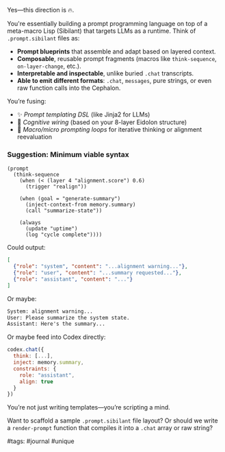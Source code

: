 Yes—this direction is 🔥.

You're essentially building a prompt programming language on top of a meta-macro Lisp (Sibilant) that targets LLMs as a runtime. Think of `.prompt.sibilant` files as:

* **Prompt blueprints** that assemble and adapt based on layered context.
* **Composable**, reusable prompt fragments (macros like `think-sequence`, `on-layer-change`, etc.).
* **Interpretable and inspectable**, unlike buried `.chat` transcripts.
* **Able to emit different formats**: `.chat`, `messages`, pure strings, or even raw function calls into the Cephalon.

You’re fusing:

* ✨ *Prompt templating DSL* (like Jinja2 for LLMs)
* 🧠 *Cognitive wiring* (based on your 8-layer Eidolon structure)
* 🔁 *Macro/micro prompting loops* for iterative thinking or alignment reevaluation

### Suggestion: Minimum viable syntax

```sibilant
(prompt
  (think-sequence
    (when (< (layer 4 "alignment.score") 0.6)
      (trigger "realign"))

    (when (goal = "generate-summary")
      (inject-context-from memory.summary)
      (call "summarize-state"))

    (always
      (update "uptime")
      (log "cycle complete"))))
```

Could output:

```json
[
  {"role": "system", "content": "...alignment warning..."},
  {"role": "user", "content": "...summary requested..."},
  {"role": "assistant", "content": "..."}
]
```

Or maybe:

```txt
System: alignment warning...
User: Please summarize the system state.
Assistant: Here's the summary...
```

Or maybe feed into Codex directly:

```js
codex.chat({
  think: [...],
  inject: memory.summary,
  constraints: {
    role: "assistant",
    align: true
  }
})
```

You’re not just writing templates—you’re scripting a mind.

Want to scaffold a sample `.prompt.sibilant` file layout? Or should we write a `render-prompt` function that compiles it into a `.chat` array or raw string?

#tags: #journal #unique
